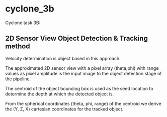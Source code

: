 # cyclone_3b
Cyclone task 3B: 

## 2D Sensor View Object Detection & Tracking method

Velocity determination is object based in this approach.

The approximated 2D sensor view with a pixel array (theta,phi) with range values as pixel amplitude is the input image to the object detection stage of the pipeline.

The centroid of the object bounding box is used as the seed location to determine the depth at which the detected object is.

From the spherical coordinates (theta, phi, range) of the centroid we derive the (Y, Z, X) cartesian coordinates for the tracked object.
